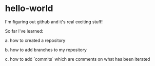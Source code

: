 # hello-world

I'm figuring out github and it's real exciting stuff! 

So far I've learned: 

a. how to created a repository

b. how to add branches to my repository 

c. how to add ´commits´ which are comments on what has been iterated 

